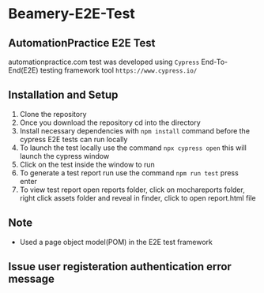 # Beamery-E2E-Test

##  AutomationPractice E2E Test

automationpractice.com test was developed using `Cypress` End-To-End(E2E) testing framework tool
`https://www.cypress.io/`



## Installation and Setup

1. Clone the repository 
2. Once you download the repository cd into the directory 
3. Install necessary dependencies with `npm install` command before the cypress E2E tests can run locally
4. To launch the test locally use the command `npx cypress open` this will launch the cypress  window 
5. Click on the test inside the window to run
6. To generate a test report run use the command `npm run test` press enter
6. To view test report open reports folder, click on mochareports folder, right click assets folder and reveal in finder, click to open report.html file

## Note
* Used a page object model(POM) in the E2E test framework


## Issue user registeration authentication error message

